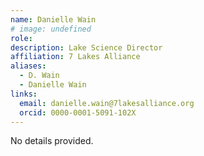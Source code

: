 ```yaml
---
name: Danielle Wain 
# image: undefined
role: 
description: Lake Science Director
affiliation: 7 Lakes Alliance
aliases:
  - D. Wain
  - Danielle Wain 
links:
  email: danielle.wain@7lakesalliance.org
  orcid: 0000-0001-5091-102X
---
```


No details provided.